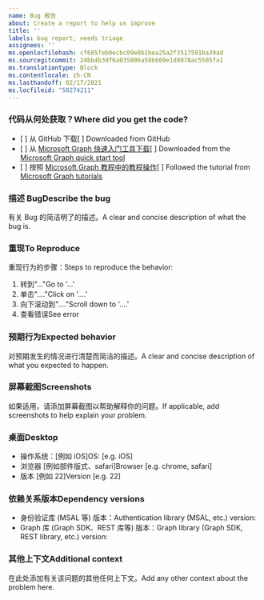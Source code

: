 ```yaml
---
name: Bug 报告
about: Create a report to help us improve
title: ''
labels: bug report, needs triage
assignees: ''
ms.openlocfilehash: cf685feb0ecbc09e8b1bea25a2f3517591ba39ad
ms.sourcegitcommit: 24bb4b3df6a035806a58b609e1d8078ac5505fa1
ms.translationtype: Block
ms.contentlocale: zh-CN
ms.lasthandoff: 02/17/2021
ms.locfileid: "50274211"
---
```

### <a name="where-did-you-get-the-code"></a><span data-ttu-id="3ca75-102">代码从何处获取？</span><span class="sxs-lookup"><span data-stu-id="3ca75-102">Where did you get the code?</span></span>

- <span data-ttu-id="3ca75-103">[ ] 从 GitHub 下载</span><span class="sxs-lookup"><span data-stu-id="3ca75-103">[ ] Downloaded from GitHub</span></span>
- <span data-ttu-id="3ca75-104">[ ] 从 [Microsoft Graph 快速入门工具下载](https://developer.microsoft.com/graph/quick-start)</span><span class="sxs-lookup"><span data-stu-id="3ca75-104">[ ] Downloaded from the [Microsoft Graph quick start tool](https://developer.microsoft.com/graph/quick-start)</span></span>
- <span data-ttu-id="3ca75-105">[ ] 按照 [Microsoft Graph 教程中的教程操作](https://docs.microsoft.com/graph/tutorials)</span><span class="sxs-lookup"><span data-stu-id="3ca75-105">[ ] Followed the tutorial from [Microsoft Graph tutorials](https://docs.microsoft.com/graph/tutorials)</span></span>

### <a name="describe-the-bug"></a><span data-ttu-id="3ca75-106">描述 Bug</span><span class="sxs-lookup"><span data-stu-id="3ca75-106">Describe the bug</span></span>

<span data-ttu-id="3ca75-107">有关 Bug 的简洁明了的描述。</span><span class="sxs-lookup"><span data-stu-id="3ca75-107">A clear and concise description of what the bug is.</span></span>

### <a name="to-reproduce"></a><span data-ttu-id="3ca75-108">重现</span><span class="sxs-lookup"><span data-stu-id="3ca75-108">To Reproduce</span></span>

<span data-ttu-id="3ca75-109">重现行为的步骤：</span><span class="sxs-lookup"><span data-stu-id="3ca75-109">Steps to reproduce the behavior:</span></span>

1. <span data-ttu-id="3ca75-110">转到"..."</span><span class="sxs-lookup"><span data-stu-id="3ca75-110">Go to '...'</span></span>
1. <span data-ttu-id="3ca75-111">单击"...."</span><span class="sxs-lookup"><span data-stu-id="3ca75-111">Click on '....'</span></span>
1. <span data-ttu-id="3ca75-112">向下滚动到"...."</span><span class="sxs-lookup"><span data-stu-id="3ca75-112">Scroll down to '....'</span></span>
1. <span data-ttu-id="3ca75-113">查看错误</span><span class="sxs-lookup"><span data-stu-id="3ca75-113">See error</span></span>

### <a name="expected-behavior"></a><span data-ttu-id="3ca75-114">预期行为</span><span class="sxs-lookup"><span data-stu-id="3ca75-114">Expected behavior</span></span>

<span data-ttu-id="3ca75-115">对预期发生的情况进行清楚而简洁的描述。</span><span class="sxs-lookup"><span data-stu-id="3ca75-115">A clear and concise description of what you expected to happen.</span></span>

### <a name="screenshots"></a><span data-ttu-id="3ca75-116">屏幕截图</span><span class="sxs-lookup"><span data-stu-id="3ca75-116">Screenshots</span></span>

<span data-ttu-id="3ca75-117">如果适用，请添加屏幕截图以帮助解释你的问题。</span><span class="sxs-lookup"><span data-stu-id="3ca75-117">If applicable, add screenshots to help explain your problem.</span></span>

### <a name="desktop"></a><span data-ttu-id="3ca75-118">桌面</span><span class="sxs-lookup"><span data-stu-id="3ca75-118">Desktop</span></span>

- <span data-ttu-id="3ca75-119">操作系统：[例如 iOS]</span><span class="sxs-lookup"><span data-stu-id="3ca75-119">OS: [e.g. iOS]</span></span>
- <span data-ttu-id="3ca75-120">浏览器 [例如部件版式、safari]</span><span class="sxs-lookup"><span data-stu-id="3ca75-120">Browser [e.g. chrome, safari]</span></span>
- <span data-ttu-id="3ca75-121">版本 [例如 22]</span><span class="sxs-lookup"><span data-stu-id="3ca75-121">Version [e.g. 22]</span></span>

### <a name="dependency-versions"></a><span data-ttu-id="3ca75-122">依赖关系版本</span><span class="sxs-lookup"><span data-stu-id="3ca75-122">Dependency versions</span></span>

- <span data-ttu-id="3ca75-123">身份验证库 (MSAL 等) 版本：</span><span class="sxs-lookup"><span data-stu-id="3ca75-123">Authentication library (MSAL, etc.) version:</span></span>
- <span data-ttu-id="3ca75-124">Graph 库 (Graph SDK、REST 库等) 版本：</span><span class="sxs-lookup"><span data-stu-id="3ca75-124">Graph library (Graph SDK, REST library, etc.) version:</span></span>

### <a name="additional-context"></a><span data-ttu-id="3ca75-125">其他上下文</span><span class="sxs-lookup"><span data-stu-id="3ca75-125">Additional context</span></span>

<span data-ttu-id="3ca75-126">在此处添加有关该问题的其他任何上下文。</span><span class="sxs-lookup"><span data-stu-id="3ca75-126">Add any other context about the problem here.</span></span>
